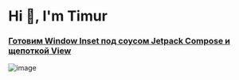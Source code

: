# Hi 👋, I'm Timur 
### [Готовим Window Inset под соусом Jetpack Compose и щепоткой View](https://habr.com/ru/company/kts/blog/687310/)
![image](https://user-images.githubusercontent.com/43215185/229306347-8d3a58ad-0024-4ee9-b91b-35261bc3feab.png)
